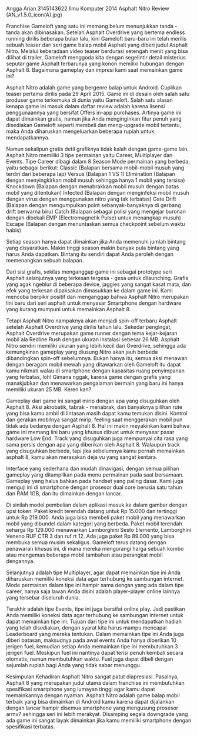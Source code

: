 Angga Arian
3145143622
Ilmu Komputer 2014
                                                  Asphalt Nitro Review 
                                                (AN_v1.5.0_icon(A).jpg) 

  Franchise Gameloft yang satu ini memang belum menunjukkan tanda - tanda akan dibinasakan. Setelah Asphalt Overdrive yang bertema endless running dirilis beberapa bulan lalu, kini Gameloft baru-baru ini telah merilis sebuah teaser dari seri game balap mobil Asphalt yang diberi judul Asphalt Nitro. Melalui keberadaan video teaser berdurasi setengah menit yang bisa dilihat di trailer, Gameloft menggoda kita dengan segelintir detail misterius seputar game Asphalt terbarunya yang konon memiliki hubungan dengan Asphalt 8. Bagaimana gameplay dan impresi kami saat memainkan game ini?

  Asphalt Nitro adalah game yang bergenre balap untuk Android. Cuplikan teaser pertama dirilis pada 29 April 2015. Game ini di desain oleh salah satu produser game terkemuka di dunia yaitu Gameloft. Salah satu alasan kenapa game ini masuk dalam daftar review adalah karena lisensi penggunaannya yang bersifat Offers in-app purchases. Artinya game ini dapat dimainkan gratis, namun jika Anda menginginkan fitur penuh yang disediakan Gameloft seperti membeli dan meng-upgrade mobil tertentu, maka Anda diharuskan mengeluarkan beberapa rupiah untuk mendapatkannya.

  Namun sekalipun gratis detil grafiknya tidak kalah dengan game-game lain. Asphalt Nitro memiliki 3 tipe permainan yaitu Career, Multiplayer dan Events. Tipe Career dibagi dalam 8 Season Mode permainan yang berbeda, yaitu sebagai berikut:
    Classic (Balapan bersama mobil-mobil musuh yang terdiri dari beberapa lap)
    Versus (Balapan 1 VS 1)
    Elimination (Balapan dengan menyingkirkan mobil musuh sehingga hanya 1 mobil yang tersisa)
    Knockdown (Balapan dengan menabrakkan mobil musuh dengan batas mobil yang ditentukan)
    Infected (Balapan dengan menginfeksi mobil musuh dengan virus dengan menggunakan nitro yang tak terbatas)
    Gate Drift (Balapan dengan mengumpulkan point sebanyak-banyaknya di gerbang drift berwarna biru)
    Catch (Balapan sebagai polisi yang mengejar buronan dengan dibekali EMP (Electromagnetik Pulse) untuk menangkap musuh)
    Escape (Balapan dengan menuntaskan semua checkpoint sebelum waktu habis)
    
  Setiap season hanya dapat dimainkan jika Anda memenuhi jumlah bintang yang disyaratkan. Makin tinggi season makin banyak pula bintang yang harus Anda dapatkan. Bintang itu sendiri dapat Anda peroleh dengan memenangkan sebuah balapan.
 
  Dari sisi grafis, sekilas menganggap game ini sebagai prototype seri Asphalt selanjutnya yang terkesan tergesa - gesa untuk dilaunching. Grafis yang agak ngeblur di beberapa device, jaggies yang sangat kasat mata, dan efek yang terkesan dipaksakan dimasukkan ke dalam game ini. Kami mencoba berpikir positif dan menganggap bahwa Asphalt Nitro merupakan lini baru dari seri asphalt untuk menyasar Smartphone dengan hardware yang kurang mumpuni untuk memainkan Asphalt 8. 

  Tetapi Asphalt Nitro nampaknya akan menjadi spin-off terbaru Asphalt setelah Asphalt Overdrive yang dirilis tahun lalu. Sekedar pengingat, Asphalt Overdrive merupakan game runner dengan tema kejar-kejaran mobil ala Redline Rush dengan ukuran instalasi sebesar 26 MB. Asphalt Nitro sendiri memiliki ukuran yang lebih kecil dari Overdrive, sehingga ada kemungkinan gameplay yang diusung Nitro akan jauh berbeda dibandingkan spin-off sebelumnya. Bukan hanya itu, semua aksi menawan dengan beragam mobil mewah yang ditawarkan oleh Gameloft itu dapat kamu nikmati walau di smartphone dengan kapasitas ruang penyimpanan yang terbatas, loh! Gimana nggak, karena game dengan grafis yang manakjubkan dan menawarkan pengalaman bermain yang baru ini hanya memiliki ukuran 25 MB. Keren kan?
 
  Gameplay dari game ini sangat mirip dengan apa yang disuguhkan oleh Asphalt 8. Aksi akrobatik, tabrak - menabrak, dan banyaknya pilihan rute yang bisa kamu ambil di lintasan masih dapat kamu temukan disini. Kontrol dan gerakan mobilnya sangat mirip, feeling saat menggerakan mobil pun tidak ada bedanya dengan Asphalt 8. Hal ini makin meyakinkan kami bahwa game ini memang lini baru yang khusus dibuat untuk menyasar pasar hardware Low End. Track yang disuguhkan juga mempunyai cita rasa yang sama persis dengan apa yang diberikan oleh Asphalt 8. Walaupun track yang disuguhkan berbeda, tapi jika sebelumnya kamu pernah memainkan asphalt 8, kamu akan merasakan deja vu yang sangat kentara.

  Interface yang sederhana dan mudah dinavigasi, dengan semua pilihan gameplay yang ditampilkan pada menu permainan pada saat bersamaan. Gameplay yang halus bahkan pada handset yang paling dasar. Kami juga menguji ini di smartphone dengan prosesor dual core berusia satu tahun dan RAM 1GB, dan itu dimainkan dengan lancar.

  Di sinilah model pembelian dalam aplikasi masuk ke dalam gambar dengan opsi token. Paket kredit terendah datang untuk Rp 15.000 dan tertinggi untuk Rp 219.000. Anda juga bisa membeli paket mobil yang menawarkan mobil yang dibundel dalam kategori yang berbeda. Paket mobil terendah seharga Rp 129.000 menawarkan Lamborghini Sesto Elemento, Lamborghini Veneno RUF CTR 3 dan ruf rt 12. Ada juga paket Rp 89.000 yang bisa membuka semua musim sekaligus. Gameloft terus datang dengan penawaran khusus ini, di mana mereka mengurangi harga sebuah kombo atau mengemas beberapa mobil tambahan atau perangkat mobil dengannya. 

  Selanjutnya adalah tipe Multiplayer, agar dapat memainkan tipe ini Anda diharuskan memiliki koneksi data agar terhubung ke sambungan internet. Mode permainan dalam tipe ini hampir sama dengan yang ada dalam tipe career, hanya saja lawan Anda disini adalah player-player online lainnya yang tersebar diseluruh dunia.
 
  Terakhir adalah tipe Events, tipe ini juga bersifat online play. Jadi pastikan Anda memiliki koneksi data agar terhubung ke sambungan internet untuk dapat memainkan tipe ini. Tujuan dari tipe ini untuk mendapatkan hadiah yang telah disediakan, dengan syarat kita harus mampu mencapai Leaderboard yang mereka tentukan. Dalam memainkan tipe ini Anda juga diberi batasan, maksudnya pada awal events Anda hanya diberikan 10 jerigen fuel, kemudian setiap Anda memainkan tipe ini membutuhkan 3 jerigen fuel. Meskipun fuel ini nantinya dapat terisi penuh kembali secara otomatis, namun membutuhkan waktu. Fuel juga dapat dibeli dengan sejumlah rupiah bagi Anda yang tidak sabar menunggu.

Kesimpulan
  Kehadiran Asphalt Nitro sangat patut diapresiasi. Pasalnya, Asphalt 8 yang merupakan judul utama dalam franchise ini membutuhkan spesifikasi smartphone yang lumayan tinggi agar kamu dapat memainkannya dengan nyaman. Asphalt Nitro adalah game balap mobil terbaik yang bisa dimainkan di Android kamu karena dapat dijalankan dengan lancar hampir disemua smartphone yang mengusung prosesor armv7 sehingga seri ini lebih merakyat. Disamping segala downgrade yang ada game ini sangat layak dimainkan jika kamu memiliki smartphone dengan spesifikasi terbatas.
